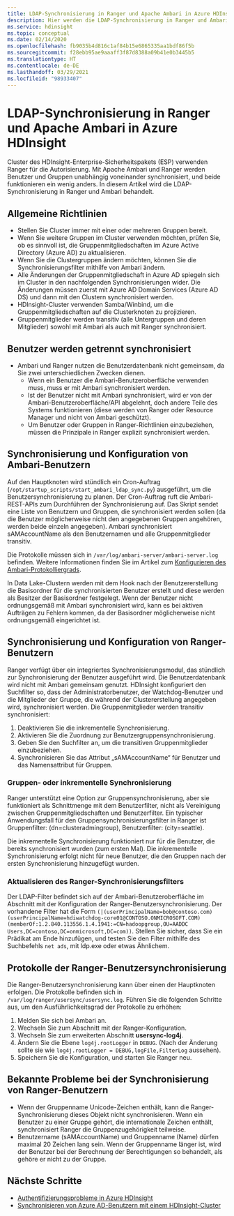 ```yaml
---
title: LDAP-Synchronisierung in Ranger und Apache Ambari in Azure HDInsight
description: Hier werden die LDAP-Synchronisierung in Ranger und Ambari behandelt und allgemeine Richtlinien bereitgestellt.
ms.service: hdinsight
ms.topic: conceptual
ms.date: 02/14/2020
ms.openlocfilehash: fb9035b4d816c1af84b15e6865335aa1bdf86f5b
ms.sourcegitcommit: f28ebb95ae9aaaff3f87d8388a09b41e0b3445b5
ms.translationtype: HT
ms.contentlocale: de-DE
ms.lasthandoff: 03/29/2021
ms.locfileid: "98933407"
---
```

# <a name="ldap-sync-in-ranger-and-apache-ambari-in-azure-hdinsight"></a>LDAP-Synchronisierung in Ranger und Apache Ambari in Azure HDInsight

Cluster des HDInsight-Enterprise-Sicherheitspakets (ESP) verwenden Ranger für die Autorisierung. Mit Apache Ambari und Ranger werden Benutzer und Gruppen unabhängig voneinander synchronisiert, und beide funktionieren ein wenig anders. In diesem Artikel wird die LDAP-Synchronisierung in Ranger und Ambari behandelt.

## <a name="general-guidelines"></a>Allgemeine Richtlinien

* Stellen Sie Cluster immer mit einer oder mehreren Gruppen bereit.
* Wenn Sie weitere Gruppen im Cluster verwenden möchten, prüfen Sie, ob es sinnvoll ist, die Gruppenmitgliedschaften im Azure Active Directory (Azure AD) zu aktualisieren.
* Wenn Sie die Clustergruppen ändern möchten, können Sie die Synchronisierungsfilter mithilfe von Ambari ändern.
* Alle Änderungen der Gruppenmitgliedschaft in Azure AD spiegeln sich im Cluster in den nachfolgenden Synchronisierungen wider. Die Änderungen müssen zuerst mit Azure AD Domain Services (Azure AD DS) und dann mit den Clustern synchronisiert werden.
* HDInsight-Cluster verwenden Samba/Winbind, um die Gruppenmitgliedschaften auf die Clusterknoten zu projizieren.
* Gruppenmitglieder werden transitiv (alle Untergruppen und deren Mitglieder) sowohl mit Ambari als auch mit Ranger synchronisiert. 

## <a name="users-are-synced-separately"></a>Benutzer werden getrennt synchronisiert

 * Ambari und Ranger nutzen die Benutzerdatenbank nicht gemeinsam, da Sie zwei unterschiedlichen Zwecken dienen. 
   * Wenn ein Benutzer die Ambari-Benutzeroberfläche verwenden muss, muss er mit Ambari synchronisiert werden. 
   * Ist der Benutzer nicht mit Ambari synchronisiert, wird er von der Ambari-Benutzeroberfläche/API abgelehnt, doch andere Teile des Systems funktionieren (diese werden von Ranger oder Resource Manager und nicht von Ambari geschützt).
   * Um Benutzer oder Gruppen in Ranger-Richtlinien einzubeziehen, müssen die Prinzipale in Ranger explizit synchronisiert werden.

## <a name="ambari-user-sync-and-configuration"></a>Synchronisierung und Konfiguration von Ambari-Benutzern

Auf den Hauptknoten wird stündlich ein Cron-Auftrag (`/opt/startup_scripts/start_ambari_ldap_sync.py`) ausgeführt, um die Benutzersynchronisierung zu planen. Der Cron-Auftrag ruft die Ambari-REST-APIs zum Durchführen der Synchronisierung auf. Das Skript sendet eine Liste von Benutzern und Gruppen, die synchronisiert werden sollen (da die Benutzer möglicherweise nicht den angegebenen Gruppen angehören, werden beide einzeln angegeben). Ambari synchronisiert sAMAccountName als den Benutzernamen und alle Gruppenmitglieder transitiv.

Die Protokolle müssen sich in `/var/log/ambari-server/ambari-server.log` befinden. Weitere Informationen finden Sie im Artikel zum [Konfigurieren des Ambari-Protokolliergrads](https://docs.cloudera.com/HDPDocuments/Ambari-latest/administering-ambari/content/amb_configure_ambari_logging_level.html).

In Data Lake-Clustern werden mit dem Hook nach der Benutzererstellung die Basisordner für die synchronisierten Benutzer erstellt und diese werden als Besitzer der Basisordner festgelegt. Wenn der Benutzer nicht ordnungsgemäß mit Ambari synchronisiert wird, kann es bei aktiven Aufträgen zu Fehlern kommen, da der Basisordner möglicherweise nicht ordnungsgemäß eingerichtet ist.

## <a name="ranger-user-sync-and-configuration"></a>Synchronisierung und Konfiguration von Ranger-Benutzern

Ranger verfügt über ein integriertes Synchronisierungsmodul, das stündlich zur Synchronisierung der Benutzer ausgeführt wird. Die Benutzerdatenbank wird nicht mit Ambari gemeinsam genutzt. HDInsight konfiguriert den Suchfilter so, dass der Administratorbenutzer, der Watchdog-Benutzer und die Mitglieder der Gruppe, die während der Clustererstellung angegeben wird, synchronisiert werden. Die Gruppenmitglieder werden transitiv synchronisiert:

1. Deaktivieren Sie die inkrementelle Synchronisierung.
1. Aktivieren Sie die Zuordnung zur Benutzergruppensynchronisierung.
1. Geben Sie den Suchfilter an, um die transitiven Gruppenmitglieder einzubeziehen.
1. Synchronisieren Sie das Attribut „sAMAccountName“ für Benutzer und das Namensattribut für Gruppen.

### <a name="group-or-incremental-sync"></a>Gruppen- oder inkrementelle Synchronisierung

Ranger unterstützt eine Option zur Gruppensynchronisierung, aber sie funktioniert als Schnittmenge mit dem Benutzerfilter, nicht als Vereinigung zwischen Gruppenmitgliedschaften und Benutzerfilter. Ein typischer Anwendungsfall für den Gruppensynchronisierungsfilter in Ranger ist Gruppenfilter: (dn=clusteradmingroup), Benutzerfilter: (city=seattle).

Die inkrementelle Synchronisierung funktioniert nur für die Benutzer, die bereits synchronisiert wurden (zum ersten Mal). Die inkrementelle Synchronisierung erfolgt nicht für neue Benutzer, die den Gruppen nach der ersten Synchronisierung hinzugefügt wurden.

### <a name="update-ranger-sync-filter"></a>Aktualisieren des Ranger-Synchronisierungsfilters

Der LDAP-Filter befindet sich auf der Ambari-Benutzeroberfläche im Abschnitt mit der Konfiguration der Ranger-Benutzersynchronisierung. Der vorhandene Filter hat die Form `(|(userPrincipalName=bob@contoso.com)(userPrincipalName=hdiwatchdog-core01@CONTOSO.ONMICROSOFT.COM)(memberOf:1.2.840.113556.1.4.1941:=CN=hadoopgroup,OU=AADDC Users,DC=contoso,DC=onmicrosoft,DC=com))`. Stellen Sie sicher, dass Sie ein Prädikat am Ende hinzufügen, und testen Sie den Filter mithilfe des Suchbefehls `net ads`, mit ldp.exe oder etwas Ähnlichem.

## <a name="ranger-user-sync-logs"></a>Protokolle der Ranger-Benutzersynchronisierung

Die Ranger-Benutzersynchronisierung kann über einen der Hauptknoten erfolgen. Die Protokolle befinden sich in `/var/log/ranger/usersync/usersync.log`. Führen Sie die folgenden Schritte aus, um den Ausführlichkeitsgrad der Protokolle zu erhöhen:

1. Melden Sie sich bei Ambari an.
1. Wechseln Sie zum Abschnitt mit der Ranger-Konfiguration.
1. Wechseln Sie zum erweiterten Abschnitt **usersync-log4j**.
1. Ändern Sie die Ebene `log4j.rootLogger` in `DEBUG`. (Nach der Änderung sollte sie wie `log4j.rootLogger = DEBUG,logFile,FilterLog` aussehen).
1. Speichern Sie die Konfiguration, und starten Sie Ranger neu.

## <a name="known-issues-with-ranger-user-sync"></a>Bekannte Probleme bei der Synchronisierung von Ranger-Benutzern
* Wenn der Gruppenname Unicode-Zeichen enthält, kann die Ranger-Synchronisierung dieses Objekt nicht synchronisieren. Wenn ein Benutzer zu einer Gruppe gehört, die internationale Zeichen enthält, synchronisiert Ranger die Gruppenzugehörigkeit teilweise.
* Benutzername (sAMAccountName) und Gruppenname (Name) dürfen maximal 20 Zeichen lang sein. Wenn der Gruppenname länger ist, wird der Benutzer bei der Berechnung der Berechtigungen so behandelt, als gehöre er nicht zu der Gruppe.

## <a name="next-steps"></a>Nächste Schritte

* [Authentifizierungsprobleme in Azure HDInsight](./domain-joined-authentication-issues.md)
* [Synchronisieren von Azure AD-Benutzern mit einem HDInsight-Cluster](../hdinsight-sync-aad-users-to-cluster.md)
